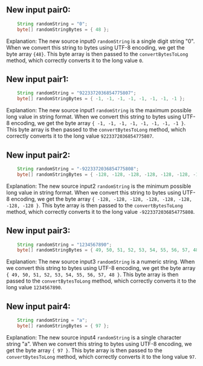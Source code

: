 ## New input pair0:
```java
    String randomString = "0";
    byte[] randomStringBytes = { 48 };
```
Explanation: The new source input0 `randomString` is a single digit string "0". When we convert this string to bytes using UTF-8 encoding, we get the byte array `{48}`. This byte array is then passed to the `convertBytesToLong` method, which correctly converts it to the long value `0`.

## New input pair1:
```java
    String randomString = "9223372036854775807";
    byte[] randomStringBytes = { -1, -1, -1, -1, -1, -1, -1, -1 };
```
Explanation: The new source input1 `randomString` is the maximum possible long value in string format. When we convert this string to bytes using UTF-8 encoding, we get the byte array `{ -1, -1, -1, -1, -1, -1, -1, -1 }`. This byte array is then passed to the `convertBytesToLong` method, which correctly converts it to the long value `9223372036854775807`.

## New input pair2:
```java
    String randomString = "-9223372036854775808";
    byte[] randomStringBytes = { -128, -128, -128, -128, -128, -128, -128, -128 };
```
Explanation: The new source input2 `randomString` is the minimum possible long value in string format. When we convert this string to bytes using UTF-8 encoding, we get the byte array `{ -128, -128, -128, -128, -128, -128, -128, -128 }`. This byte array is then passed to the `convertBytesToLong` method, which correctly converts it to the long value `-9223372036854775808`.

## New input pair3:
```java
    String randomString = "1234567890";
    byte[] randomStringBytes = { 49, 50, 51, 52, 53, 54, 55, 56, 57, 48 };
```
Explanation: The new source input3 `randomString` is a numeric string. When we convert this string to bytes using UTF-8 encoding, we get the byte array `{ 49, 50, 51, 52, 53, 54, 55, 56, 57, 48 }`. This byte array is then passed to the `convertBytesToLong` method, which correctly converts it to the long value `1234567890`.

## New input pair4:
```java
    String randomString = "a";
    byte[] randomStringBytes = { 97 };
```
Explanation: The new source input4 `randomString` is a single character string "a". When we convert this string to bytes using UTF-8 encoding, we get the byte array `{ 97 }`. This byte array is then passed to the `convertBytesToLong` method, which correctly converts it to the long value `97`.
